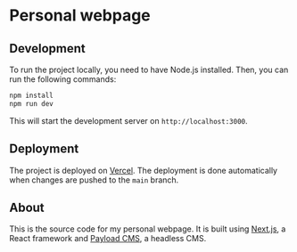 # Personal webpage

## Development

To run the project locally, you need to have Node.js installed. Then, you can run the following commands:

```bash
npm install
npm run dev
```

This will start the development server on `http://localhost:3000`.

## Deployment

The project is deployed on [Vercel](https://vercel.com/). The deployment is done automatically when changes are pushed to the `main` branch.

## About

This is the source code for my personal webpage. It is built using [Next.js](https://nextjs.org/), a React framework and [Payload CMS](https://payloadcms.com/), a headless CMS.
